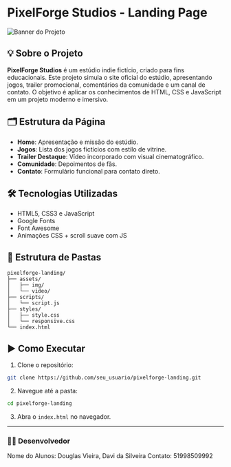 # PixelForge Studios - Landing Page

![Banner do Projeto](https://github.com/user-attachments/assets/c811a535-b565-4838-be13-4be2bb7d36e6)

## 💡 Sobre o Projeto

**PixelForge Studios** é um estúdio indie fictício, criado para fins educacionais. Este projeto simula o site oficial do estúdio, apresentando jogos, trailer promocional, comentários da comunidade e um canal de contato. O objetivo é aplicar os conhecimentos de HTML, CSS e JavaScript em um projeto moderno e imersivo.

## 🗂️ Estrutura da Página

- **Home**: Apresentação e missão do estúdio.
- **Jogos**: Lista dos jogos fictícios com estilo de vitrine.
- **Trailer Destaque**: Vídeo incorporado com visual cinematográfico.
- **Comunidade**: Depoimentos de fãs.
- **Contato**: Formulário funcional para contato direto.

## 🛠️ Tecnologias Utilizadas

- HTML5, CSS3 e JavaScript
- Google Fonts
- Font Awesome
- Animações CSS + scroll suave com JS

## 📁 Estrutura de Pastas

```
pixelforge-landing/
├── assets/
│   ├── img/
│   └── video/
├── scripts/
│   └── script.js
├── styles/
│   ├── style.css
│   └── responsive.css
└── index.html
```

## ▶️ Como Executar

1. Clone o repositório:
```bash
git clone https://github.com/seu_usuario/pixelforge-landing.git
```

2. Navegue até a pasta:
```bash
cd pixelforge-landing
```

3. Abra o `index.html` no navegador.

---

### 👨‍💻 Desenvolvedor

Nome do Alunos: Douglas Vieira, Davi da Silveira
Contato: 51998509992
